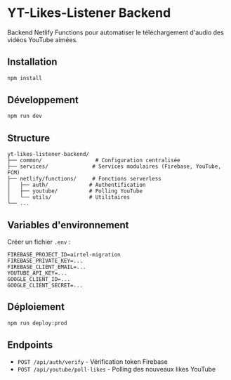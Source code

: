 # YT-Likes-Listener Backend

Backend Netlify Functions pour automatiser le téléchargement d'audio des vidéos YouTube aimées.

## Installation

```bash
npm install
```

## Développement

```bash
npm run dev
```

## Structure

```
yt-likes-listener-backend/
├── common/                 # Configuration centralisée
├── services/              # Services modulaires (Firebase, YouTube, FCM)
├── netlify/functions/     # Fonctions serverless
│   ├── auth/             # Authentification
│   ├── youtube/          # Polling YouTube
│   └── utils/            # Utilitaires
└── ...
```

## Variables d'environnement

Créer un fichier `.env` :

```env
FIREBASE_PROJECT_ID=airtel-migration
FIREBASE_PRIVATE_KEY=...
FIREBASE_CLIENT_EMAIL=...
YOUTUBE_API_KEY=...
GOOGLE_CLIENT_ID=...
GOOGLE_CLIENT_SECRET=...
```

## Déploiement

```bash
npm run deploy:prod
```

## Endpoints

- `POST /api/auth/verify` - Vérification token Firebase
- `POST /api/youtube/poll-likes` - Polling des nouveaux likes YouTube